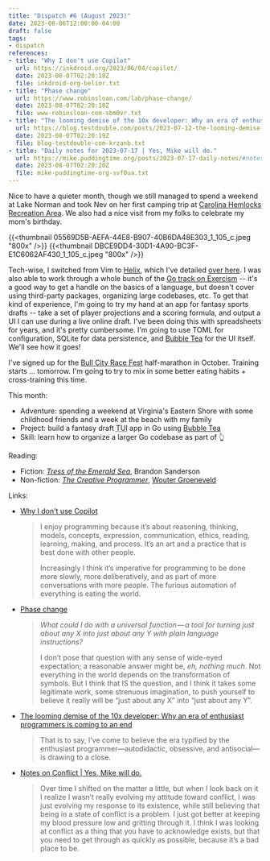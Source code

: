 ```yaml
---
title: "Dispatch #6 (August 2023)"
date: 2023-08-06T12:00:00-04:00
draft: false
tags:
- dispatch
references:
- title: "Why I don't use Copilot"
  url: https://inkdroid.org/2023/06/04/copilot/
  date: 2023-08-07T02:20:18Z
  file: inkdroid-org-belior.txt
- title: "Phase change"
  url: https://www.robinsloan.com/lab/phase-change/
  date: 2023-08-07T02:20:18Z
  file: www-robinsloan-com-sbm0vr.txt
- title: "The looming demise of the 10x developer: Why an era of enthusiast programmers is coming to an end"
  url: https://blog.testdouble.com/posts/2023-07-12-the-looming-demise-of-the-10x-developer/
  date: 2023-08-07T02:20:19Z
  file: blog-testdouble-com-krzanb.txt
- title: "Daily notes for 2023-07-17 | Yes, Mike will do."
  url: https://mike.puddingtime.org/posts/2023-07-17-daily-notes/#notes-on-conflict
  date: 2023-08-07T02:20:20Z
  file: mike-puddingtime-org-svf0ua.txt
---
```


Nice to have a quieter month, though we still managed to spend a weekend at Lake Norman and took Nev on her first camping trip at [Carolina Hemlocks Recreation Area][1]. We also had a nice visit from my folks to celebrate my mom's birthday.

<!--more-->

{{<thumbnail 05569D5B-AEFA-44E8-B907-40B6DA48E303_1_105_c.jpeg "800x" />}}
{{<thumbnail DBCE9DD4-30D1-4A90-BC3F-E1C6062AF430_1_105_c.jpeg "800x" />}}

Tech-wise, I switched from Vim to [Helix][2], which I've detailed [over here][3]. I was also able to work through a whole bunch of the [Go track on Exercism][4] -- it's a good way to get a handle on the basics of a language, but doesn't cover using third-party packages, organizing large codebases, etc. To get that kind of experience, I'm going to try my hand at an app for fantasy sports drafts -- take a set of player projections and a scoring formula, and output a UI I can use during a live online draft. I've been doing this with spreadsheets for years, and it's pretty cumbersome. I'm going to use TOML for configuration, SQLite for data persistence, and [Bubble Tea][5] for the UI itself. We'll see how it goes!

I've signed up for the [Bull City Race Fest][6] half-marathon in October. Training starts ... tomorrow. I'm going to try to mix in some better eating habits + cross-training this time.

[1]: https://www.recreation.gov/camping/campgrounds/233954
[2]: https://helix-editor.com/
[3]: /journal/a-month-with-helix
[4]: https://exercism.org/tracks/go
[5]: https://github.com/charmbracelet/bubbletea
[6]: https://capstoneraces.com/bull-city-race-fest/

This month:

* Adventure: spending a weekend at Virginia's Eastern Shore with some childhood friends and a week at the beach with my family
* Project: build a fantasy draft <abbr title="text-based user interface">TUI</abbr> app in Go using [Bubble Tea][5]
* Skill: learn how to organize a larger Go codebase as part of 👆

Reading:

* Fiction: [_Tress of the Emerald Sea_][7], Brandon Sanderson
* Non-fiction: [_The Creative Programmer_][8], [Wouter Groeneveld][9]

[7]: https://www.brandonsanderson.com/standalones-cosmere/#TRESS
[8]: https://www.manning.com/books/the-creative-programmer
[9]: https://brainbaking.com/

Links:

* [Why I don't use Copilot][10]

  > I enjoy programming because it’s about reasoning, thinking, models, concepts, expression, communication, ethics, reading, learning, making, and process. It’s an art and a practice that is best done with other people.
  >
  > Increasingly I think it’s imperative for programming to be done more slowly, more deliberatively, and as part of more conversations with more people. The furious automation of everything is eating the world.

* [Phase change][11]

  > *What could I do with a universal function — a tool for turning just about any X into just about any Y with plain language instructions?*
  >
  > I don’t pose that question with any sense of wide-eyed expectation; a reason­able answer might be, *eh, nothing much*. Not every­thing in the world depends on the trans­for­ma­tion of symbols. But I think that IS the question, and I think it takes some legit­i­mate work, some strenuous imagination, to push yourself to believe it really will be “just about any X” into “just about any Y”.

* [The looming demise of the 10x developer: Why an era of enthusiast programmers is coming to an end][12]

  > That is to say, I’ve come to believe the era typified by the enthusiast programmer—autodidactic, obsessive, and antisocial—is drawing to a close.

* [Notes on Conflict | Yes, Mike will do.][13]

  > Over time I shifted on the matter a little, but when I look back on it I realize I wasn’t really evolving my attitude toward conflict, I was just evolving my response to its existence, while still believing that being in a state of conflict is a problem. I just got better at keeping my blood pressure low and gritting through it. I think I was looking at conflict as a thing that you have to acknowledge exists, but that you need to get through as quickly as possible, because it’s a bad place to be.

[10]: https://inkdroid.org/2023/06/04/copilot/
[11]: https://www.robinsloan.com/lab/phase-change/
[12]: https://blog.testdouble.com/posts/2023-07-12-the-looming-demise-of-the-10x-developer/
[13]: https://mike.puddingtime.org/posts/2023-07-17-daily-notes/#notes-on-conflict
